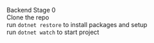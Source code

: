 Backend Stage 0<br>
Clone the repo<br>
run `dotnet restore` to install packages and setup<br>
run `dotnet watch` to start project
